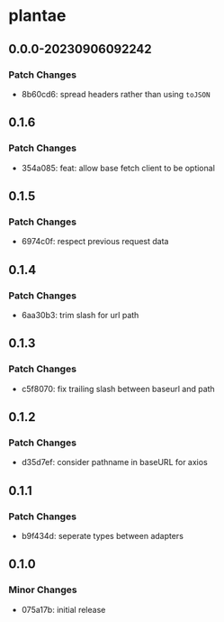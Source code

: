# plantae

## 0.0.0-20230906092242

### Patch Changes

- 8b60cd6: spread headers rather than using `toJSON`

## 0.1.6

### Patch Changes

- 354a085: feat: allow base fetch client to be optional

## 0.1.5

### Patch Changes

- 6974c0f: respect previous request data

## 0.1.4

### Patch Changes

- 6aa30b3: trim slash for url path

## 0.1.3

### Patch Changes

- c5f8070: fix trailing slash between baseurl and path

## 0.1.2

### Patch Changes

- d35d7ef: consider pathname in baseURL for axios

## 0.1.1

### Patch Changes

- b9f434d: seperate types between adapters

## 0.1.0

### Minor Changes

- 075a17b: initial release
